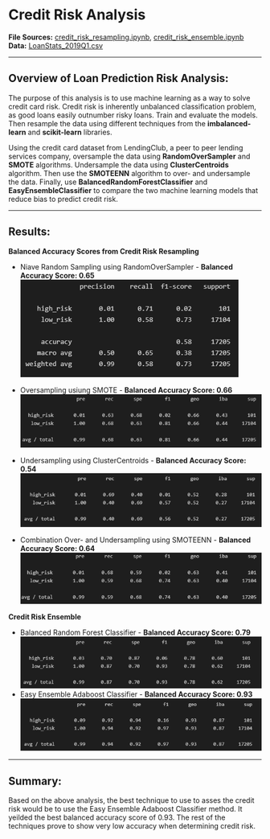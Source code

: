 # Credit Risk Analysis

**File Sources:** [credit_risk_resampling.ipynb]("credit_risk_resampling.ipynb"), [credit_risk_ensemble.ipynb]("credit_risk_ensemble.ipynb")
**Data:** [LoanStats_2019Q1.csv]("Resources/LoanStats_2019Q1.csv")

---

## Overview of Loan Prediction Risk Analysis:

The purpose of this analysis is to use machine learning as a way to solve credit card risk. Credit risk is inherently unbalanced classification problem, as good loans easily outnumber risky loans. Train and evaluate the models. Then resample the data using different techniques from the **imbalanced-learn** and **scikit-learn** libraries.

Using the credit card dataset from LendingClub, a peer to peer lending services company, oversample the data using **RandomOverSampler** and **SMOTE** algorithms. Undersample the data using **ClusterCentroids** algorithm. Then use the **SMOTEENN** algorithm to over- and undersample the data. Finally, use **BalancedRandomForestClassifier** and **EasyEnsembleClassifier** to compare the two machine learning models that reduce bias to predict credit risk.

---

## Results:

**Balanced Accuracy Scores from Credit Risk Resampling**

- Niave Random Sampling using RandomOverSampler - **Balanced Accuracy Score: 0.65**
  !["naive_random_oversampling.png"](Images/naive_random_oversampling.png)

- Oversampling usiung SMOTE - **Balanced Accuracy Score: 0.66**
  !["smote_oversampling.png"](Images/smote_oversampling.png)

- Undersampling using ClusterCentroids - **Balanced Accuracy Score: 0.54**
  !["undersampling_clusterCentroids.png"](Images/undersampling_clusterCentroids.png)

- Combination Over- and Undersampling using SMOTEENN - **Balanced Accuracy Score: 0.64**
  !["oversampling_smoteenn.png"](Images/oversampling_smoteenn.png)

**Credit Risk Ensemble**

- Balanced Random Forest Classifier - **Balanced Accuracy Score: 0.79**
  !["random_forest_classifier.png"](Images/random_forest_classifier.png)
- Easy Ensemble Adaboost Classifier - **Balanced Accuracy Score: 0.93**
  !["adaboost_classifier.png"](Images/adaboost_classifier.png)

---

## Summary:

Based on the above analysis, the best technique to use to asses the credit risk would be to use the Easy Ensemble Adaboost Classifier method. It yeilded the best balanced accuracy score of 0.93. The rest of the techniques prove to show very low accuracy when determining credit risk.
